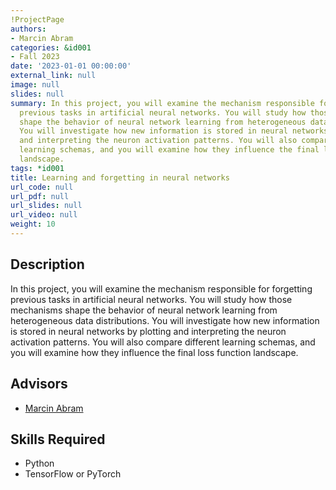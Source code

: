 ```yaml
---
!ProjectPage
authors:
- Marcin Abram
categories: &id001
- Fall 2023
date: '2023-01-01 00:00:00'
external_link: null
image: null
slides: null
summary: In this project, you will examine the mechanism responsible for forgetting
  previous tasks in artificial neural networks. You will study how those mechanisms
  shape the behavior of neural network learning from heterogeneous data distributions.
  You will investigate how new information is stored in neural networks by plotting
  and interpreting the neuron activation patterns. You will also compare different
  learning schemas, and you will examine how they influence the final loss function
  landscape.
tags: *id001
title: Learning and forgetting in neural networks
url_code: null
url_pdf: null
url_slides: null
url_video: null
weight: 10
---
```

## Description

In this project, you will examine the mechanism responsible for forgetting previous tasks in artificial neural networks. You will study how those mechanisms shape the behavior of neural network learning from heterogeneous data distributions. You will investigate how new information is stored in neural networks by plotting and interpreting the neuron activation patterns. You will also compare different learning schemas, and you will examine how they influence the final loss function landscape.




## Advisors

* [Marcin Abram](../../../author/marcin-abram)

## Skills Required


* Python
* TensorFlow or PyTorch